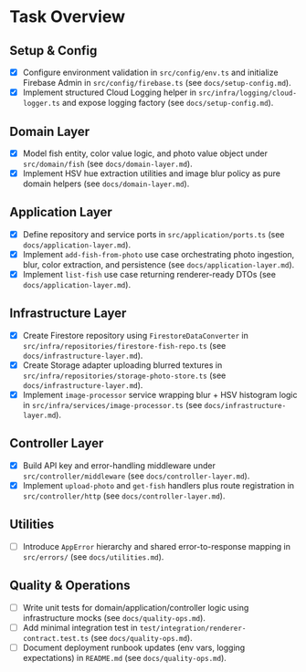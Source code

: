 # Task Overview

## Setup & Config
- [x] Configure environment validation in `src/config/env.ts` and initialize Firebase Admin in `src/config/firebase.ts` (see `docs/setup-config.md`).
- [x] Implement structured Cloud Logging helper in `src/infra/logging/cloud-logger.ts` and expose logging factory (see `docs/setup-config.md`).

## Domain Layer
- [x] Model fish entity, color value logic, and photo value object under `src/domain/fish` (see `docs/domain-layer.md`).
- [x] Implement HSV hue extraction utilities and image blur policy as pure domain helpers (see `docs/domain-layer.md`).

## Application Layer
- [x] Define repository and service ports in `src/application/ports.ts` (see `docs/application-layer.md`).
- [x] Implement `add-fish-from-photo` use case orchestrating photo ingestion, blur, color extraction, and persistence (see `docs/application-layer.md`).
- [x] Implement `list-fish` use case returning renderer-ready DTOs (see `docs/application-layer.md`).

## Infrastructure Layer
- [x] Create Firestore repository using `FirestoreDataConverter` in `src/infra/repositories/firestore-fish-repo.ts` (see `docs/infrastructure-layer.md`).
- [x] Create Storage adapter uploading blurred textures in `src/infra/repositories/storage-photo-store.ts` (see `docs/infrastructure-layer.md`).
- [x] Implement `image-processor` service wrapping blur + HSV histogram logic in `src/infra/services/image-processor.ts` (see `docs/infrastructure-layer.md`).

## Controller Layer
- [x] Build API key and error-handling middleware under `src/controller/middleware` (see `docs/controller-layer.md`).
- [x] Implement `upload-photo` and `get-fish` handlers plus route registration in `src/controller/http` (see `docs/controller-layer.md`).

## Utilities
- [ ] Introduce `AppError` hierarchy and shared error-to-response mapping in `src/errors/` (see `docs/utilities.md`).

## Quality & Operations
- [ ] Write unit tests for domain/application/controller logic using infrastructure mocks (see `docs/quality-ops.md`).
- [ ] Add minimal integration test in `test/integration/renderer-contract.test.ts` (see `docs/quality-ops.md`).
- [ ] Document deployment runbook updates (env vars, logging expectations) in `README.md` (see `docs/quality-ops.md`).
